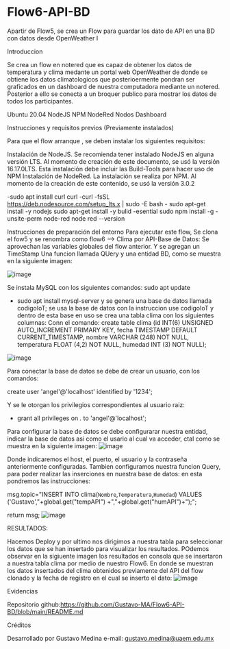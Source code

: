 # Flow6-API-BD
Apartir de Flow5, se crea un Flow para guardar los dato de API en una BD con datos desde OpenWeather I

Introduccion

Se crea un flow en notered que es capaz de obtener los datos de temperatura y clima medante un portal web OpenWeather de donde se obtiene los datos climatologicos que posterioermente pondran ser graficados en un dashboard de nuestra computadora mediante un notered. Posterior a ello se conecta a un broquer publico para mostrar los datos de todos los participantes.

Ubuntu 20.04 NodeJS NPM NodeRed Nodos Dashboard

Instrucciones y requisitos previos (Previamente instalados)

Para que el flow arranque , se deben instalar los siguientes requisitos:

Instalación de NodeJS. Se recomienda tener instalado NodeJS en alguna versión LTS. Al momento de creación de este documento, se usó la versión 16.17.0LTS. Esta instalación debe incluir las Build-Tools para hacer uso de NPM Instalación de NodeRed. La instalación se realiza por NPM. Al momento de la creación de este contenido, se usó la versión 3.0.2

-sudo apt install curl curl -curl -fsSL https://deb.nodesource.com/setup_lts.x | sudo -E bash - sudo apt-get install -y nodejs sudo apt-get install -y bulid -esential sudo npm install -g -unsite-perm node-red node red --version

Instrucciones de preparación del entorno Para ejecutar este flow, Se clona el fow5 y se renombra como flow6 --> Clima por API-Base de Datos: 
Se aprovechan las variables globales del flow anterior.
Y se agregan un TimeStamp  Una funcion llamada QUery y una entidad BD, como se muestra en la siguiente imagen:


![image](https://user-images.githubusercontent.com/111370930/189792013-65c089f1-aceb-4814-8b2c-6daf5a36f0a1.png)


Se instala MySQL
con los siguientes comandos:
sudo apt update
- sudo apt install mysql-server
y se genera una base de datos llamada codigoIoT;
se usa la base de datos con la instruccion use codigoIoT
y dentro de  esta base en uso se crea una tabla clima con los siguientes columnas:
Conn el comando:
create table clima (id INT(6) UNSIGNED AUTO_INCREMENT PRIMARY KEY, fecha TIMESTAMP DEFAULT CURRENT_TIMESTAMP, nombre VARCHAR (248) NOT NULL, temperatura FLOAT (4,2) NOT NULL, humedad INT (3) NOT NULL);

![image](https://user-images.githubusercontent.com/111370930/189792114-978cde60-3d4e-4fcc-b847-e091abfcd36f.png)

Para conectar  la base de datos se debe de crear un usuario, con los comandos:

create user 'angel'@'localhost' identified by '1234';

Y se le otorgan los privilegios correspondientes al usuario raiz:
- grant all privileges on *.* to 'angel'@'localhost';

Para configurar la base de datos se debe configurarar nuestra entidad, indicar la base de datos asi como el usario al cual va acceder, ctal como se muestra en la siguiente imagen:
![image](https://user-images.githubusercontent.com/111370930/189792802-ed67548e-c0ee-455a-bd94-45daf0c797ae.png)

Donde indicaremos el host, el puerto, el usuario y la contraseña anteriormente configuradas.
Tambien configuramos nuestra funcion Query, para poder realizar las inserciones en nuestra base de datos: en esta pondremos las instrucciones:

msg.topic="INSERT INTO clima(`Nombre`,`Temperatura`,`Humedad`) VALUES ('Gustavo',"+global.get("tempAPI") +","+global.get("humAPI")+");";

return msg;
![image](https://user-images.githubusercontent.com/111370930/189793240-50cb6ff5-ed11-40c0-9eba-ea3a5b1e6efa.png)

RESULTADOS:

Hacemos Deploy y por ultimo nos dirigimos a nuestra tabla para seleccionar los datos que se han insertado para visualizar los resultados.
POdemos observar en la sigiuente imagen los resultados en consola que se insertaron  a nuestra tabla clima por medio de nuestro Flow6.
En donde se muestran los datos insertados del clima obtenidos previamente del API del flow clonado y la fecha de registro en el cual se inserto
el dato:
![image](https://user-images.githubusercontent.com/111370930/189793688-1a96f80d-0f34-42c3-8d4e-9916e284b686.png)

Evidencias

Repositorio github:https://github.com/Gustavo-MA/Flow6-API-BD/blob/main/README.md

Créditos

Desarrollado por Gustavo Medina e-mail: gustavo.medina@uaem.edu.mx


